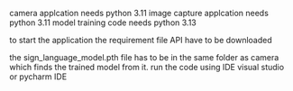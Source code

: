 camera applcation needs python 3.11
image capture applcation needs python 3.11
model training code needs python 3.13

to start the application the requirement file API have to be downloaded 

the sign_language_model.pth file has to be in the same folder as camera which finds the trained model from it.
run the code using IDE visual studio or pycharm IDE

